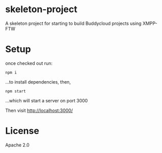 skeleton-project
================

A skeleton project for starting to build Buddycloud projects using XMPP-FTW

# Setup

once checked out run:

```npm i```

...to install dependencies, then,

```npm start```

...which will start a server on port 3000

Then visit [http://localhost:3000/](http://localhost:3000)

# License

Apache 2.0
